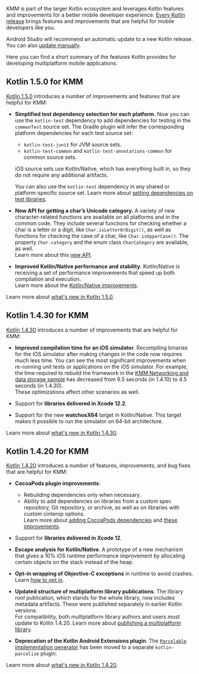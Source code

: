 [//]: # (title: What's new in Kotlin for KMM)
[//]: # (auxiliary-id: Whats_new_in_Kotlin_for_KMM)

KMM is part of the larger Kotlin ecosystem and leverages Kotlin features and improvements for a better mobile developer experience. 
[Every Kotlin release](https://kotlinlang.org/releases.html#release-details) brings features and improvements that are helpful for mobile developers like you. 

Android Studio will recommend an automatic update to a new Kotlin release. You can also [update manually](https://kotlinlang.org/releases.html#updating-to-a-new-release).

Here you can find a short summary of the features Kotlin provides for developing multiplatform mobile applications.

## Kotlin 1.5.0 for KMM

[Kotlin 1.5.0](https://kotlinlang.org/docs/whatsnew15.html) introduces a number of improvements and features that are helpful for KMM:

* **Simplified test dependency selection for each platform.**
  Now you can use the `kotlin-test` dependency to add dependencies for testing in the `commonTest` source set. The
  Gradle plugin will infer the corresponding platform dependencies for each test source set:
  * `kotlin-test-junit` for JVM source sets.
  * `kotlin-test-common` and `kotlin-test-annotations-common` for common source sets.

  iOS source sets use Kotlin/Native, which has everything built in, so they do not require any additional artifacts.

  You can also use the `kotlin-test` dependency in any shared or platform-specific source set.
  Learn more about [setting dependencies on test libraries](https://kotlinlang.org/docs/gradle.html#set-dependencies-on-test-libraries).

* **New API for getting a char’s Unicode category.** A variety of new character-related functions are available on all platforms and in the common code. They include several functions for checking whether a char is a letter or a digit, like `Char.isLetterOrDigit()`, as well as
  functions for checking the case of a char, like  `Char.isUpperCase()`. The property `Char.category` and the enum class `CharCategory` are available, as well.  
  Learn more about this [new API](https://kotlinlang.org/docs/whatsnew15.html#new-api-for-getting-a-char-category-now-available-in-multiplatform-code).

* **Improved Kotlin/Native performance and stability**. Kotlin/Native is receiving a set of performance improvements that speed up
  both compilation and execution.  
  Learn more about the [Kotlin/Native improvements](https://kotlinlang.org/docs/whatsnew15.html#kotlin-native).

Learn more about [what's new in Kotlin 1.5.0](https://kotlinlang.org/docs/whatsnew15.html).

## Kotlin 1.4.30 for KMM

[Kotlin 1.4.30](https://kotlinlang.org/docs/whatsnew1430.html) introduces a number of improvements that are helpful for KMM:

* **Improved compilation time for an iOS simulator**. Recompiling binaries for the iOS simulator after making changes in the code now requires much less time.
  You can see the most significant improvements when re-running unit tests or applications on the iOS simulator.
  For example, the time required to rebuild the framework in the [KMM Networking and data storage sample](https://github.com/kotlin-hands-on/kmm-networking-and-data-storage/tree/final) has decreased from 9.5 seconds (in 1.4.10) to 4.5 seconds (in 1.4.30).  
  These optimizations affect other scenarios as well.

* Support for **libraries delivered in Xcode 12.2**.

* Support for the new **watchosX64** target in Kotlin/Native. This target makes it possible to run the simulator on 64-bit architecture.

Learn more about [what's new in Kotlin 1.4.30](https://kotlinlang.org/docs/whatsnew1430.html).

## Kotlin 1.4.20 for KMM

[Kotlin 1.4.20](https://kotlinlang.org/docs/whatsnew1420.html) introduces a number of features, improvements, and bug fixes that are helpful for KMM:

* **CocoaPods plugin improvements**:
    * Rebuilding dependencies only when necessary.
    * Ability to add dependencies on libraries from a custom spec repository, Git repository, or archive, as well as on libraries with custom cinterop options.  
      Learn more about [adding CocoaPods dependencies](add-dependencies.md#with-cocoapods) and [these improvements](https://kotlinlang.org/docs/whatsnew1420.html#cocoapods-plugin-improvements).
     
* Support for **libraries delivered in Xcode 12**.

* **Escape analysis for Kotlin/Native**. A prototype of a new mechanism that gives a 10% iOS runtime performance improvement by allocating certain objects on the stack instead of the heap. 

* **Opt-in wrapping of Objective-C exceptions** in runtime to avoid crashes. Learn [how to opt in](https://kotlinlang.org/docs/whatsnew1420.html#opt-in-wrapping-of-objective-c-exceptions).

* **Updated structure of multiplatform library publications**. The library _root_ publication, which stands for the whole library, 
now includes metadata artifacts. These were published separately in earlier Kotlin versions.  
For compatibility, both multiplatform library authors and users must update to Kotlin 1.4.20. Learn more about [publishing a multiplatform library](https://kotlinlang.org/docs/mpp-publish-lib.html).

* **Deprecation of the Kotlin Android Extensions plugin**. The [`Parcelable` implementation generator](https://kotlinlang.org/docs/all-open-plugin.html#parcelable-implementations-generator) has been moved to a separate `kotlin-parcelize` plugin.

Learn more about [what's new in Kotlin 1.4.20](https://kotlinlang.org/docs/whatsnew1420.html).
